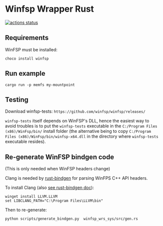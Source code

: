 # Winfsp Wrapper Rust

[![actions status](https://img.shields.io/github/actions/workflow/status/Scille/winfsp_wrs/ci.yml?branch=main&logo=github&style=)](https://github.com/Scille/winfsp_wrs/actions)

## Requirements

WinFSP must be installed:

```cmd.exe
choco install winfsp
```

## Run example

```cmd.exe
cargo run -p memfs my-mountpoint
```

## Testing

Download winfsp-tests: `https://github.com/winfsp/winfsp/releases/`

`winfsp-tests` itself depends on WinFSP's DLL, hence the easiest way to avoid troubles
is to put the `winfsp-tests` executable in the `C:/Program Files (x86)/WinFsp/bin/` install folder
(the alternative being to copy `C:/Program Files (x86)/WinFsp/bin/winfsp-x64.dll` in the directory
where `winfsp-tests` executable resides).

## Re-generate WinFSP bindgen code

(This is only needed when WinFSP headers change)

Clang is needed by [rust-bindgen](https://github.com/rust-lang/rust-bindgen) for parsing WinFPS C++ API headers.

To install Clang (also [see rust-bindgen doc](https://rust-lang.github.io/rust-bindgen/requirements.html#windows)):

```cmd.exe
winget install LLVM.LLVM
set LIBCLANG_PATH="C:\Program Files\LLVM\bin"
```

Then to re-generate:

```cmd.exe
python scripts/generate_bindgen.py  winfsp_wrs_sys/src/gen.rs
```
